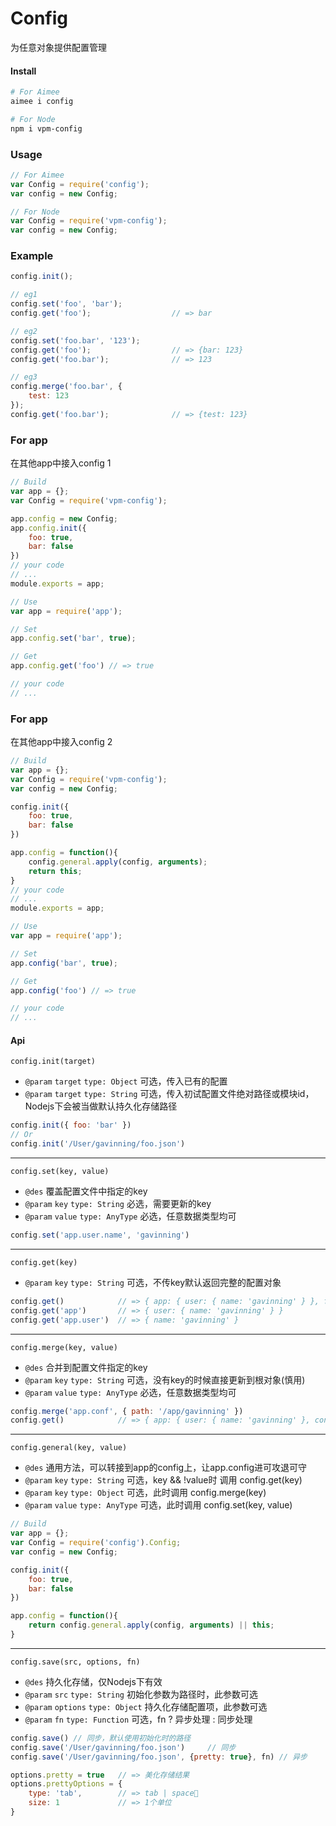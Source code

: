 # Config

为任意对象提供配置管理


#### Install

```sh
# For Aimee
aimee i config
```

```sh
# For Node
npm i vpm-config
```


### Usage
```javascript
// For Aimee
var Config = require('config');
var config = new Config;
```
```javascript
// For Node
var Config = require('vpm-config');
var config = new Config;
```
### Example
```javascript
config.init();

// eg1
config.set('foo', 'bar');
config.get('foo');					// => bar

// eg2
config.set('foo.bar', '123');
config.get('foo');					// => {bar: 123}
config.get('foo.bar');				// => 123

// eg3
config.merge('foo.bar', {
    test: 123
});
config.get('foo.bar');				// => {test: 123}
```  

### For app
在其他app中接入config 1
```js
// Build
var app = {};
var Config = require('vpm-config');

app.config = new Config;
app.config.init({
    foo: true,
    bar: false
})
// your code
// ...
module.exports = app;
```
```js
// Use
var app = require('app');

// Set
app.config.set('bar', true);

// Get
app.config.get('foo') // => true

// your code
// ...
```

### For app
在其他app中接入config 2
```js
// Build
var app = {};
var Config = require('vpm-config');
var config = new Config;

config.init({
    foo: true,
    bar: false
})

app.config = function(){
    config.general.apply(config, arguments);
    return this;
}
// your code
// ...
module.exports = app;
```
```js
// Use
var app = require('app');

// Set
app.config('bar', true);

// Get
app.config('foo') // => true

// your code
// ...
```

#### Api

``config.init(target)``
* ``@param`` ``target`` ``type: Object`` 可选，传入已有的配置
* ``@param`` ``target`` ``type: String`` 可选，传入初试配置文件绝对路径或模块id，Nodejs下会被当做默认持久化存储路径   
```javascript
config.init({ foo: 'bar' })
// Or
config.init('/User/gavinning/foo.json')
```
---

``config.set(key, value)``
* ``@des`` 覆盖配置文件中指定的key
* ``@param`` ``key`` ``type: String`` 必选，需要更新的key
* ``@param`` ``value`` ``type: AnyType`` 必选，任意数据类型均可
```javascript
config.set('app.user.name', 'gavinning')
```
---

``config.get(key)``
* ``@param`` ``key`` ``type: String`` 可选，不传key默认返回完整的配置对象
```javascript
config.get()            // => { app: { user: { name: 'gavinning' } }, foo: 'bar' }
config.get('app')       // => { user: { name: 'gavinning' } }
config.get('app.user')  // => { name: 'gavinning' }
```
---

``config.merge(key, value)``
* ``@des`` 合并到配置文件指定的key
* ``@param`` ``key`` ``type: String`` 可选，没有key的时候直接更新到根对象(慎用)
* ``@param`` ``value`` ``type: AnyType`` 必选，任意数据类型均可
```javascript
config.merge('app.conf', { path: '/app/gavinning' })
config.get()            // => { app: { user: { name: 'gavinning' }, conf: { path: '/app/gavinning' } }, foo: 'bar' }
```
---
``config.general(key, value)``
* ``@des`` 通用方法，可以转接到app的config上，让app.config进可攻退可守
* ``@param`` ``key`` ``type: String`` 可选，key && !value时 调用 config.get(key)
* ``@param`` ``key`` ``type: Object`` 可选，此时调用 config.merge(key)
* ``@param`` ``value`` ``type: AnyType`` 可选，此时调用 config.set(key, value)
```javascript
// Build
var app = {};
var Config = require('config').Config;
var config = new Config;

config.init({
    foo: true,
    bar: false
})

app.config = function(){
    return config.general.apply(config, arguments) || this;
}
```


---

``config.save(src, options, fn)``
* ``@des`` 持久化存储，仅Nodejs下有效
* ``@param`` ``src`` ``type: String`` 初始化参数为路径时，此参数可选
* ``@param`` ``options`` ``type: Object`` 持久化存储配置项，此参数可选
* ``@param`` ``fn`` ``type: Function`` 可选，fn ? 异步处理 : 同步处理
```javascript
config.save() // 同步，默认使用初始化时的路径
config.save('/User/gavinning/foo.json')     // 同步
config.save('/User/gavinning/foo.json', {pretty: true}, fn) // 异步

options.pretty = true   // => 美化存储结果
options.prettyOptions = {
    type: 'tab',        // => tab | space
    size: 1             // => 1个单位
}
```
